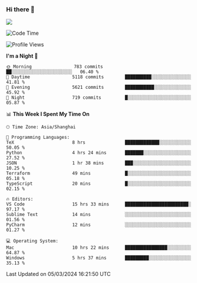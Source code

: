 ### Hi there 👋

<!--
**JJAYCHEN1e/jjaychen1e** is a ✨ _special_ ✨ repository because its `README.md` (this file) appears on your GitHub profile.

Here are some ideas to get you started:

- 🔭 I’m currently working on ...
- 🌱 I’m currently learning ...
- 👯 I’m looking to collaborate on ...
- 🤔 I’m looking for help with ...
- 💬 Ask me about ...
- 📫 How to reach me: ...
- 😄 Pronouns: ...
- ⚡ Fun fact: ...
-->

[![](https://github-readme-stats.vercel.app/api?username=jjaychen1e&show_icons=true)](https://github.com/jjaychen1e/github-readme-stats?count_private=true)

<!--START_SECTION:waka-->
![Code Time](http://img.shields.io/badge/Code%20Time-1%2C042%20hrs%2031%20mins-blue)

![Profile Views](http://img.shields.io/badge/Profile%20Views-0-blue)

**I'm a Night 🦉** 

```text
🌞 Morning                783 commits         ██░░░░░░░░░░░░░░░░░░░░░░░   06.40 % 
🌆 Daytime                5118 commits        ██████████░░░░░░░░░░░░░░░   41.81 % 
🌃 Evening                5621 commits        ███████████░░░░░░░░░░░░░░   45.92 % 
🌙 Night                  719 commits         █░░░░░░░░░░░░░░░░░░░░░░░░   05.87 % 
```


📊 **This Week I Spent My Time On** 

```text
🕑︎ Time Zone: Asia/Shanghai

💬 Programming Languages: 
TeX                      8 hrs               █████████████░░░░░░░░░░░░   50.05 % 
Python                   4 hrs 24 mins       ███████░░░░░░░░░░░░░░░░░░   27.52 % 
JSON                     1 hr 38 mins        ███░░░░░░░░░░░░░░░░░░░░░░   10.25 % 
Terraform                49 mins             █░░░░░░░░░░░░░░░░░░░░░░░░   05.18 % 
TypeScript               20 mins             █░░░░░░░░░░░░░░░░░░░░░░░░   02.15 % 

🔥 Editors: 
VS Code                  15 hrs 33 mins      ████████████████████████░   97.17 % 
Sublime Text             14 mins             ░░░░░░░░░░░░░░░░░░░░░░░░░   01.56 % 
PyCharm                  12 mins             ░░░░░░░░░░░░░░░░░░░░░░░░░   01.27 % 

💻 Operating System: 
Mac                      10 hrs 22 mins      ████████████████░░░░░░░░░   64.87 % 
Windows                  5 hrs 37 mins       █████████░░░░░░░░░░░░░░░░   35.13 % 
```


 Last Updated on 05/03/2024 16:21:50 UTC
<!--END_SECTION:waka-->
